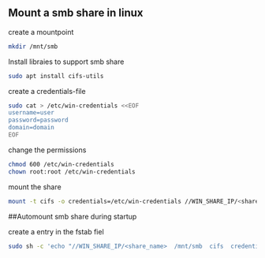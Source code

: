 ## Mount a smb share in linux

create a mountpoint

```sh
mkdir /mnt/smb
```

Install libraies to support smb share

```sh
sudo apt install cifs-utils
```

create a credentials-file
```sh
sudo cat > /etc/win-credentials <<EOF
username=user
password=password
domain=domain
EOF
```

change the permissions

```sh 
chmod 600 /etc/win-credentials
chown root:root /etc/win-credentials
```

mount the share 

```sh
mount -t cifs -o credentials=/etc/win-credentials //WIN_SHARE_IP/<share_name> /mnt/smb
```
##Automount smb share during startup

create a entry in the fstab fiel

```sh
sudo sh -c 'echo "//WIN_SHARE_IP/<share_name>  /mnt/smb  cifs  credentials=/etc/win-credentials,file_mode=0755,dir_mode=0755 0       0" >> /etc/fstab'
```
